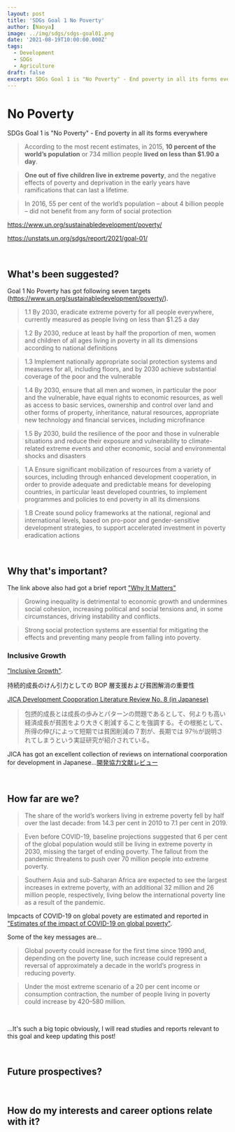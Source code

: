 ```yaml
---
layout: post
title: 'SDGs Goal 1 No Poverty'
author: [Naoya]
image: ../img/sdgs/sdgs-goal01.png
date: '2021-08-19T10:00:00.000Z'
tags:
  - Development
  - SDGs
  - Agriculture
draft: false
excerpt: SDGs Goal 1 is "No Poverty" - End poverty in all its forms everywhere
---
```


# No Poverty

SDGs Goal 1 is "No Poverty" - End poverty in all its forms everywhere

> According to the most recent estimates, in 2015, **10 percent of the world’s population** or 734 million people **lived on less than $1.90 a day**.

> **One out of five children live in extreme poverty**, and the negative effects of poverty and deprivation in the early years have ramifications that can last a lifetime.

> In 2016, 55 per cent of the world’s population – about 4 billion people – did not benefit from any form of social protection

https://www.un.org/sustainabledevelopment/poverty/

https://unstats.un.org/sdgs/report/2021/goal-01/

<br>

## What's been suggested?

Goal 1 No Poverty has got following seven targets (https://www.un.org/sustainabledevelopment/poverty/).

> 1.1 By 2030, eradicate extreme poverty for all people everywhere, currently measured as people living on less than $1.25 a day

> 1.2 By 2030, reduce at least by half the proportion of men, women and children of all ages living in poverty in all its dimensions according to national definitions

> 1.3 Implement nationally appropriate social protection systems and measures for all, including floors, and by 2030 achieve substantial coverage of the poor and the vulnerable

> 1.4 By 2030, ensure that all men and women, in particular the poor and the vulnerable, have equal rights to economic resources, as well as access to basic services, ownership and control over land and other forms of property, inheritance, natural resources, appropriate new technology and financial services, including microfinance

> 1.5 By 2030, build the resilience of the poor and those in vulnerable situations and reduce their exposure and vulnerability to climate-related extreme events and other economic, social and environmental shocks and disasters

> 1.A Ensure significant mobilization of resources from a variety of sources, including through enhanced development cooperation, in order to provide adequate and predictable means for developing countries, in particular least developed countries, to implement programmes and policies to end poverty in all its dimensions

> 1.B Create sound policy frameworks at the national, regional and international levels, based on pro-poor and gender-sensitive development strategies, to support accelerated investment in poverty eradication actions

<br>

## Why that's important?

The link above also had got a brief report ["Why It Matters"](https://www.un.org/sustainabledevelopment/wp-content/uploads/2016/08/1_Why-It-Matters-2020.pdf)

> Growing inequality is detrimental to economic growth and undermines social cohesion, increasing political and social tensions and, in some circumstances, driving instability and conflicts.

> Strong social protection systems are essential for mitigating the effects and preventing many people from falling into poverty.

### Inclusive Growth

["Inclusive Growth"](https://www.oecd.org/inclusive-growth/).

持続的成長のけん引力としての BOP 層支援および貧困解消の重要性

[JICA Development Cooporation Literature Review No. 8 (in Japanese)](https://www.jica.go.jp/jica-ri/ja/publication/litreview/l75nbg00000080pr-att/JICA-RI_Literature_Review_No.8.pdf)

> 包摂的成長とは成長の歩みとパターンの問題であるとして、何よりも高い経済成長が貧困をより大きく削減することを強調する。その根拠として、所得の伸びによって短期では貧困削減の７割が、長期では 97％が説明されてしまうという実証研究が紹介されている。

JICA has got an excellent collection of reviews on international coorporation for development in Japanese...[開発協力文献レビュー](https://www.jica.go.jp/jica-ri/ja/publication/litreview/index.html)

<br>

## How far are we?

> The share of the world’s workers living in extreme poverty fell by half over the last decade: from 14.3 per cent in 2010 to 7.1 per cent in 2019.

> Even before COVID-19, baseline projections suggested that 6 per cent of the global population would still be living in extreme poverty in 2030, missing the target of ending poverty. The fallout from the pandemic threatens to push over 70 million people into extreme poverty.

> Southern Asia and sub-Saharan Africa are expected to see the largest increases in extreme poverty, with an additional 32 million and 26 million people, respectively, living below the international poverty line as a result of the pandemic.

Impcacts of COVID-19 on global povety are estimated and reported in ["Estimates of the impact of COVID-19 on global poverty"](https://www.wider.unu.edu/publication/estimates-impact-covid-19-global-poverty).

Some of the key messages are...

> Global poverty could increase for the first time since 1990 and, depending on the poverty line, such increase could represent a reversal of approximately a decade in the world’s progress in reducing poverty.

> Under the most extreme scenario of a 20 per cent income or consumption contraction, the number of people living in poverty could increase by 420–580 million.

<br>

...It's such a big topic obviously, I will read studies and reports relevant to this goal and keep updating this post!

<br>

## Future prospectives?

<br>

## How do my interests and career options relate with it?

<br>
